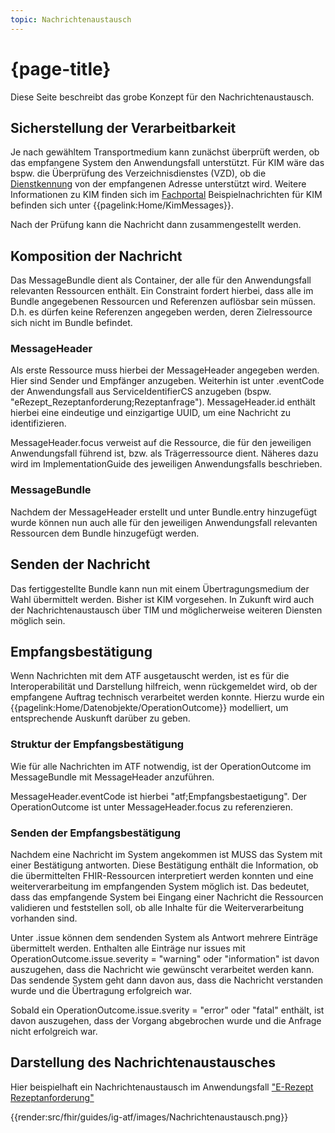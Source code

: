 ```yaml
---
topic: Nachrichtenaustausch
---
```


# {page-title}

Diese Seite beschreibt das grobe Konzept für den Nachrichtenaustausch.

## Sicherstellung der Verarbeitbarkeit

Je nach gewähltem Transportmedium kann zunächst überprüft werden, ob das empfangene System den Anwendungsfall unterstützt. Für KIM wäre das bspw. die Überprüfung des Verzeichnisdienstes (VZD), ob die [Dienstkennung](https://fachportal.gematik.de/toolkit/dienstkennung-kim-kom-le) von der empfangenen Adresse unterstützt wird. Weitere Informationen zu KIM finden sich im [Fachportal](https://fachportal.gematik.de/anwendungen/kommunikation-im-medizinwesen)
Beispielnachrichten für KIM befinden sich unter {{pagelink:Home/KimMessages}}.

Nach der Prüfung kann die Nachricht dann zusammengestellt werden.

## Komposition der Nachricht

Das MessageBundle dient als Container, der alle für den Anwendungsfall relevanten Ressourcen enthält. Ein Constraint fordert hierbei, dass alle im Bundle angegebenen Ressourcen und Referenzen auflösbar sein müssen. D.h. es dürfen keine Referenzen angegeben werden, deren Zielressource sich nicht im Bundle befindet.

### MessageHeader

Als erste Ressource muss hierbei der MessageHeader angegeben werden. Hier sind Sender und Empfänger anzugeben.
Weiterhin ist unter .eventCode der Anwendungsfall aus ServiceIdentifierCS anzugeben (bspw. "eRezept_Rezeptanforderung;Rezeptanfrage").
MessageHeader.id enthält hierbei eine eindeutige und einzigartige UUID, um eine Nachricht zu identifizieren.

MessageHeader.focus verweist auf die Ressource, die für den jeweiligen Anwendungsfall führend ist, bzw. als Trägerressource dient. Näheres dazu wird im ImplementationGuide des jeweiligen Anwendungsfalls beschrieben.

### MessageBundle

Nachdem der MessageHeader erstellt und unter Bundle.entry hinzugefügt wurde können nun auch alle für den jeweiligen Anwendungsfall relevanten Ressourcen dem Bundle hinzugefügt werden.

## Senden der Nachricht

Das fertiggestellte Bundle kann nun mit einem Übertragungsmedium der Wahl übermittelt werden. Bisher ist KIM vorgesehen. In Zukunft wird auch der Nachrichtenaustausch über TIM und möglicherweise weiteren Diensten möglich sein.

## Empfangsbestätigung

Wenn Nachrichten mit dem ATF ausgetauscht werden, ist es für die Interoperabilität und Darstellung hilfreich, wenn rückgemeldet wird, ob der empfangene Auftrag technisch verarbeitet werden konnte. Hierzu wurde ein {{pagelink:Home/Datenobjekte/OperationOutcome}} modelliert, um entsprechende Auskunft darüber zu geben.

### Struktur der Empfangsbestätigung

Wie für alle Nachrichten im ATF notwendig, ist der OperationOutcome im MessageBundle mit MessageHeader anzuführen.

MessageHeader.eventCode ist hierbei "atf;Empfangsbestaetigung". Der OperationOutcome ist unter MessageHeader.focus zu referenzieren.

### Senden der Empfangsbestätigung

Nachdem eine Nachricht im System angekommen ist MUSS das System mit einer Bestätigung antworten. Diese Bestätigung enthält die Information, ob die übermittelten FHIR-Ressourcen interpretiert werden konnten und eine weiterverarbeitung im empfangenden System möglich ist.
Das bedeutet, dass das empfangende System bei Eingang einer Nachricht die Ressourcen validieren und feststellen soll, ob alle Inhalte für die Weiterverarbeitung vorhanden sind.

Unter .issue können dem sendenden System als Antwort mehrere Einträge übermittelt werden. Enthalten alle Einträge nur issues mit OperationOutcome.issue.severity = "warning" oder "information" ist davon auszugehen, dass die Nachricht wie gewünscht verarbeitet werden kann. Das sendende System geht dann davon aus, dass die Nachricht verstanden wurde und die Übertragung erfolgreich war.

Sobald ein OperationOutcome.issue.sverity = "error" oder "fatal" enthält, ist davon auszugehen, dass der Vorgang abgebrochen wurde und die Anfrage nicht erfolgreich war.

## Darstellung des Nachrichtenaustausches

Hier beispielhaft ein Nachrichtenaustausch im Anwendungsfall ["E-Rezept Rezeptanforderung"](https://simplifier.net/erezept-servicerequest)

{{render:src/fhir/guides/ig-atf/images/Nachrichtenaustausch.png}}
